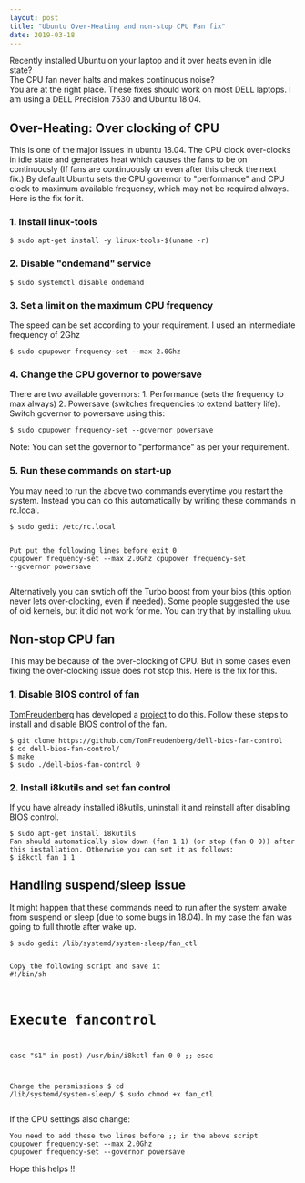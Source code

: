 ```yaml
---
layout: post
title: "Ubuntu Over-Heating and non-stop CPU Fan fix"
date: 2019-03-18
---
```


Recently installed Ubuntu on your laptop and it over heats even in idle state?<br>
The CPU fan never halts and makes continuous noise?<br>
You are at the right place. These fixes should work on most DELL laptops. I am using a DELL Precision 7530 and Ubuntu 18.04.

<h2>Over-Heating: Over clocking of CPU</h2>
<p>
This is one of the major issues in ubuntu 18.04. The CPU clock over-clocks in idle state and generates heat which causes the fans to be on continuously (If fans are continuously on even after this check the next fix.).By default Ubuntu sets the CPU governor to "performance" and CPU clock to maximum available frequency, which may not be required always. Here is the fix for it. 
</p>

<h3>1. Install linux-tools</h3>
<div class="highlighter-rouge"><div class="highlight"><pre class="highlight"><code>$ sudo apt-get install -y linux-tools-$(uname -r)
</code></pre></div></div>

<h3>2. Disable "ondemand" service</h3>
<div class="highlighter-rouge"><div class="highlight"><pre class="highlight"><code>$ sudo systemctl disable ondemand
</code></pre></div></div>

<h3>3. Set a limit on the maximum CPU frequency</h3>
The speed can be set according to your requirement. I used an intermediate frequency of 2Ghz
<div class="highlighter-rouge"><div class="highlight"><pre class="highlight"><code>$ sudo cpupower frequency-set --max 2.0Ghz
</code></pre></div></div>

<h3>4. Change the CPU governor to powersave</h3>
There are two available governors: 1. Performance (sets the frequency to max always) 2. Powersave (switches frequencies to extend battery life). Switch governor to powersave using this:
<div class="highlighter-rouge"><div class="highlight"><pre class="highlight"><code>$ sudo cpupower frequency-set --governor powersave
</code></pre></div></div>
Note: You can set the governor to "performance" as per your requirement. 

<h3>5. Run these commands on start-up</h3>
You may need to run the above two commands everytime you restart the system. Instead you can do this automatically by writing these commands in rc.local.
<div class="highlighter-rouge"><div class="highlight"><pre class="highlight"><code><span>$ sudo gedit /etc/rc.local</span>

<span class="c1">Put put the following lines before exit 0</span>
<span>cpupower frequency-set --max 2.0Ghz</span>
cpupower frequency-set --governor powersave
</code></pre></div></div>
Alternatively you can swtich off the Turbo boost from your bios (this option never lets over-clocking, even if needed). Some people suggested the use of old kernels, but it did not work for me. You can try that by installing <code>ukuu</code>.


<h2>Non-stop CPU fan</h2>
<p>
This may be because of the over-clocking of CPU. But in some cases even fixing the over-clocking issue does not stop this. Here is the fix for this.
</p>

<h3>1. Disable BIOS control of fan</h3>
<a href="https://github.com/TomFreudenberg">TomFreudenberg</a> has developed a <a href="https://github.com/TomFreudenberg/dell-bios-fan-control">project</a> to do this. Follow these steps to install and disable BIOS control of the fan.
<div class="highlighter-rouge"><div class="highlight"><pre class="highlight"><code><span>$ git clone https://github.com/TomFreudenberg/dell-bios-fan-control</span>
<span>$ cd dell-bios-fan-control/</span>
<span>$ make</span>
<span>$ sudo ./dell-bios-fan-control 0</span>
</code></pre></div></div>

<h3>2. Install i8kutils and set fan control</h3>
If you have already installed i8kutils, uninstall it and reinstall after disabling BIOS control.
<div class="highlighter-rouge"><div class="highlight"><pre class="highlight"><code><span>$ sudo apt-get install i8kutils</span>
<span class="c1">Fan should automatically slow down (fan 1 1) (or stop (fan 0 0)) after this installation. Otherwise you can set it as follows:</span>
<span>$ i8kctl fan 1 1</span>
</code></pre></div></div>

<h2>Handling suspend/sleep issue</h2>
It might happen that these commands need to run after the system awake from suspend or sleep (due to some bugs in 18.04). In my case the fan was going to full throtle after wake up.
<div class="highlighter-rouge"><div class="highlight"><pre class="highlight"><code><span>$ sudo gedit /lib/systemd/system-sleep/fan_ctl</span>

<span class="c1">Copy the following script and save it</span>
#!/bin/sh
# Execute fancontrol
case "$1" in
        post)
          /usr/bin/i8kctl fan 0 0
                ;;
esac

<span class="c1">Change the persmissions</span>
<span>$ cd /lib/systemd/system-sleep/</span>
<span>$ sudo chmod +x fan_ctl</span>
</code></pre></div></div>

If the CPU settings also change:
<div class="highlighter-rouge"><div class="highlight"><pre class="highlight"><code><span class="c1">You need to add these two lines before ;; in the above script</span>
<span>cpupower frequency-set --max 2.0Ghz</span>
cpupower frequency-set --governor powersave
</code></pre></div></div>

Hope this helps !!